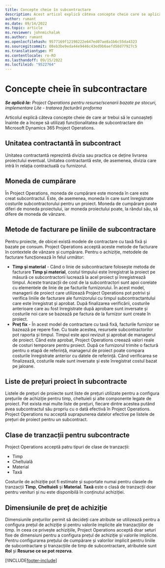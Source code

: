 ```yaml
---
title: Concepte cheie în subcontractare
description: Acest articol explică câteva concepte cheie care se aplică subcontractării în Microsoft Dynamics 365 Project Operations.
author: rumant
ms.date: 09/14/2022
ms.topic: article
ms.reviewer: johnmichalak
ms.author: rumant
ms.openlocfilehash: 9577169f12198222e647ed07ae8a1b6c55da4323
ms.sourcegitcommit: 08eb3be9eda44e9446c43ed9b6aefd58d77927c5
ms.translationtype: MT
ms.contentlocale: ro-RO
ms.lasthandoff: 09/15/2022
ms.locfileid: "9522764"
---
```

# <a name="key-concepts-in-subcontracting"></a>Concepte cheie în subcontractare


_**Se aplică la:** Project Operations pentru resurse/scenarii bazate pe stocuri, implementare Lite - tratarea facturării proforma_

Articolul explică câteva concepte cheie de care ar trebui să le cunoașteți înainte de a începe să utilizați funcționalitatea de subcontractare din Microsoft Dynamics 365 Project Operations.

## <a name="contracting-unit-on-the-subcontract"></a>Unitatea contractantă în subcontract

Unitatea contractantă reprezintă divizia sau practica ce deține livrarea proiectului eventual. Unitatea contractantă este, de asemenea, divizia care intră în relația contractuală cu furnizorul.

## <a name="purchase-currency"></a>Moneda de cumpărare

În Project Operations, moneda de cumpărare este moneda în care este creat subcontractul. Este, de asemenea, moneda în care sunt înregistrate costurile subcontractorului pentru un proiect. Moneda de cumpărare poate diferi de moneda proiectului, iar moneda proiectului poate, la rândul său, să difere de moneda de vânzare.

## <a name="billing-methods-on-subcontract-lines"></a>Metode de facturare pe liniile de subcontractare

Pentru proiecte, de obicei există modele de contractare cu taxă fixă și bazate pe consum. Project Operations acceptă aceste metode de facturare în contextele de vânzare și cumpărare. Pentru o achiziție, metodele de facturare funcționează în felul următor:

- **Timp și material** - Când o linie de subcontractare folosește metoda de facturare **Timp și material**, costul timpului este înregistrat la proiect pe măsură ce subcontractorii lucrează la acel proiect și înregistrează timpul. Aceste tranzacții de cost de la subcontractori sunt apoi corelate cu elementele de linie de pe facturile furnizorului. În acest model, managerii de proiect care utilizează Project Operations pot potrivi și verifica liniile de facturare ale furnizorului cu timpul subcontractantului care este înregistrat și aprobat. După finalizarea verificării, costurile anterioare care au fost înregistrate după aprobare sunt inversate și costurile noi care se bazează pe factura de la furnizor sunt create în proiect.
- **Preț fix** - În acest model de contractare cu taxă fixă, facturile furnizor se bazează pe repere fixe. Cu toate acestea, resursele subcontractorilor pot raporta și timpul. Timpul este apoi revizuit și aprobat de managerul de proiect. Când este aprobat, Project Operations creează valori reale de costuri temporare pentru proiect. După ce furnizorul trimite o factură pentru o etapă de referință, managerul de proiect poate compara costurile înregistrate anterior cu datele de referință. Când verificarea se finalizează, costurile reale sunt inversate și este înregistrat costul bazat pe jaloane.

## <a name="project-price-lists-on-subcontracts"></a>Liste de prețuri proiect în subcontracte

Listele de prețuri de proiecte sunt liste de prețuri utilizate pentru a configura prețurile de achiziție pentru timp, cheltuieli și alte componente legate de proiect. Pot exista mai multe liste de prețuri, fiecare dintre acestea putând avea subcontractul său propriu cu o dată efectivă în Project Operations. Project Operations nu acceptă suprapunerea datelor efective pe listele de prețuri de proiect pentru un subcontract.

## <a name="transaction-classes-on-subcontracts"></a>Clase de tranzacții pentru subcontracte

Project Operations acceptă patru tipuri de clase de tranzacții:

- Timp
- Cheltuială
- Material
- Taxă

Costurile de achiziție pot fi estimate și suportate numai pentru clasele de tranzacții **Timp**, **Cheltuieli** și **Material**. **Taxă** este o clasă de tranzacții doar pentru venituri și nu este disponibilă în conținutul achiziției.

## <a name="purchase-pricing-dimensions"></a>Dimensiunile de preț de achiziție

Dimensiunile prețurilor permit să decideți care atribute se utilizează pentru a configura prețul de achiziție și pentru valorile implicite ale tranzacțiilor de timp. În ceea ce privește achizițiile, Project Operations acceptă doar seturi fixe de dimensiuni pentru a configura prețul de achiziție și valorile implicite. Pentru configurarea prețului de cumpărare și valorilor implicit pentru liniile de subcontractare și tranzacțiile de timp de subcontractare, atributele sunt **Rol** și **Resurse ce se pot rezerva**.

[!INCLUDE[footer-include](../../includes/footer-banner.md)]
